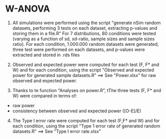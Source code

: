 # W-ANOVA

1) All simulations were performed using the script "generate nSim random datasets, performing 3 tests on each dataset, extracting p-values and storing them in a file.R"
For 7 distributions, 80 conditions were tested (varying as a function of sd, sd-ratio, sample sizes and sample sizes ratio). 
For each condition, 1.000.000 random datasets were generated, three test were performed on each datasets, and p-values were extracted and stored in .rds files

2) Observed and expected power were computed for each test (F, F* and W) and for each condition, using the script "Observed and expected power for generated sample datasets.R"
==> See "Power.xlsx" for raw observed and expected power.

3) Thanks to te function "Analyses on power.R", tThe three tests (F, F* and W) were compared in terms of:
- raw power
- consistency between observed and expected power ([O-E]/E)  

4) The Type I error rate were computed for each test (F,F* and W) and for each condition, using the script "Type 1 error rate of generated random datasets.R"
==> See "Type I error rate.xlsx"



